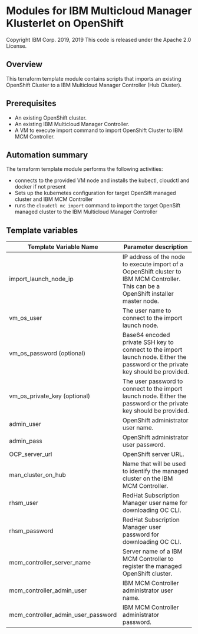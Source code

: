 # Modules for IBM Multicloud Manager Klusterlet on OpenShift
Copyright IBM Corp. 2019, 2019 
This code is released under the Apache 2.0 License.

## Overview
 This terraform template module contains scripts that imports an existing OpenShift Cluster to a IBM Multicloud Manager Controller (Hub Cluster).

## Prerequisites
* An existing OpenShift cluster.
* An existing IBM Multicloud Manager Controller.
* A VM to execute import command to import OpenShift Cluster to IBM MCM Controller.

## Automation summary
The terraform template module performs the following activities:
* connects to the provided VM node and installs the kubectl, cloudctl and docker if not present 
* Sets up the kubernetes configuration for target OpenSift managed cluster and IBM MCM Controller
* runs the `cloudctl mc import` command to import the target OpenSift managed cluster to the IBM Multicloud Manager Controller

## Template variables
Template Variable Name                                        | Parameter description
------------------------------------------------------|------------------------------------------------------------------
import_launch_node_ip| IP address of the node to execute import of a OopenShift cluster to IBM MCM Controller. This can be a OpenShift installer master node.
vm_os_user | The user name to connect to the import launch node.
vm_os_password (optional)| Base64 encoded private SSH key to connect to the import launch node. Either the password or the private key should be provided.
vm_os_private_key (optional)| The user password to connect to the import launch node. Either the password or the private key should be provided.
admin_user| OpenShift administrator user name.
admin_pass| OpenShift administrator user password.
OCP_server_url| OpenShift server URL.
man_cluster_on_hub | Name that will be used to identify the managed cluster on the IBM MCM Controller.
rhsm_user | RedHat Subscription Manager user name for downloading OC CLI.
rhsm_password | RedHat Subscription Manager user password for downloading OC CLI.
mcm_controller_server_name | Server name of a IBM MCM Controller to register the managed OpenShift cluster.
mcm_controller_admin_user | IBM MCM Controller administrator user name.
mcm_controller_admin_user_password | IBM MCM Controller administrator password.
